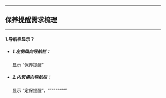 -----------------
## 保养提醒需求梳理
------------------

#### 1.导航栏显示？
- ##### 1.左侧纵向导航栏：  
    显示 “保养提醒”  
    
- ##### 2.内页横向导航栏：  
    显示 “定保提醒”，“”“”“”“”“” 
